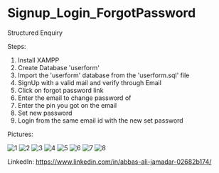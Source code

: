# Signup_Login_ForgotPassword
Structured Enquiry

Steps:
1. Install XAMPP
2. Create Database 'userform'
3. Import the 'userform' database from the 'userform.sql' file
4. SignUp with a valid mail and verify through Email
5. Click on forgot password link
6. Enter the email to change password of
7. Enter the pin you got on the email
8. Set new password
9. Login from the same email id with the new set password


Pictures:

![1](https://user-images.githubusercontent.com/50737863/182425526-93cdc543-c73c-45f3-9daf-1daa6e9a0032.JPG)
![2](https://user-images.githubusercontent.com/50737863/182425529-14685c2f-e0a5-4929-93aa-574b38265d3e.JPG)
![3](https://user-images.githubusercontent.com/50737863/182425500-354e4c93-f86a-4576-af61-fc855958ddd0.JPG)
![4](https://user-images.githubusercontent.com/50737863/182425507-e8f787f5-c500-4e10-8a6b-3a7a46d85f39.JPG)
![5](https://user-images.githubusercontent.com/50737863/182425508-3aca83ce-8f5a-43d0-b426-5343d712ee08.JPG)
![6](https://user-images.githubusercontent.com/50737863/182425514-5ffcf680-6ec9-42fa-b97e-0aedd628ca73.JPG)
![7](https://user-images.githubusercontent.com/50737863/182425518-40172911-fd71-4e20-b731-c671102e2e34.JPG)
![8](https://user-images.githubusercontent.com/50737863/182425523-cbaff124-95ed-424b-bae0-7229200a6be7.JPG)


LinkedIn: https://www.linkedin.com/in/abbas-ali-jamadar-02682b174/

